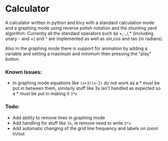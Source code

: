 # Calculator
A calculator written in python and kivy with a standard calculation mode and a graphing mode using reverse polish notation
and the shunting yard algorithm. Currently all the standard operators such as +,-,/,* (including unary - and +) and ^
are implemented as well as sin,cos and tan (in radians).

Also in the graphing mode there is support for animation by adding a variable and setting a maximum and minimum
then pressing the "play" button.

### Known Issues:
* In graphing mode equations like `(x+3)(x-2)` do not work as a * must be put in between them, similarly stuff
like 3x isn't handled as expected so a * must be put in making it `3*x`

### Todo:
* Add ability to remove lines in graphing mode
* Add handling for stuff like `3x`, ie remove need to write `3*x`
* Add automatic changing of the grid line frequency and labels on zoom in/out
